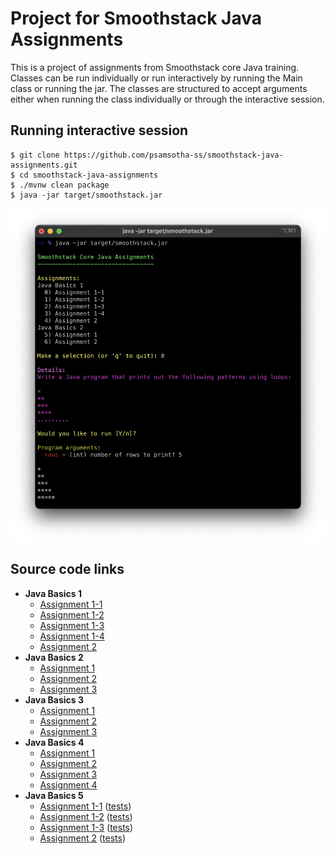 # Project for Smoothstack Java Assignments

This is a project of assignments from Smoothstack core Java training.
Classes can be run individually or run interactively by running the Main class or running the jar.
The classes are structured to accept arguments either when running the class individually or through the interactive session.

## Running interactive session

```shell
$ git clone https://github.com/psamsotha-ss/smoothstack-java-assignments.git
$ cd smoothstack-java-assignments
$ ./mvnw clean package
$ java -jar target/smoothstack.jar
```

![sample-run](docs/smoothstack-jar-run.png)

## Source code links

* **Java Basics 1**
    * [Assignment 1-1](src/main/java/javabasics1/Assignment1_01.java)
    * [Assignment 1-2](src/main/java/javabasics1/Assignment1_02.java) 
    * [Assignment 1-3](src/main/java/javabasics1/Assignment1_03.java)
    * [Assignment 1-4](src/main/java/javabasics1/Assignment1_04.java)
    * [Assignment 2](src/main/java/javabasics1/Assignment2.java)
* **Java Basics 2**
    * [Assignment 1](src/main/java/javabasics2/Assignment1.java)
    * [Assignment 2](src/main/java/javabasics2/Assignment2.java)
    * [Assignment 3](src/main/java/javabasics2/Assignment3.java)
* **Java Basics 3**
    * [Assignment 1](src/main/java/javabasics3/Assignment1.java)
    * [Assignment 2](src/main/java/javabasics3/Assignment2.java)
    * [Assignment 3](src/main/java/javabasics3/Assignment3.java)
* **Java Basics 4**
    * [Assignment 1](src/main/java/javabasics4/Assignment1.java)
    * [Assignment 2](src/main/java/javabasics4/Assignment2.java)
    * [Assignment 3](src/main/java/javabasics4/Assignment3.java)
    * [Assignment 4](src/test/java/javabasics4/LineTest.java)
* **Java Basics 5**
    * [Assignment 1-1](src/main/java/javabasics5/Assignment1_01.java) ([tests](src/test/java/javabasics5/Assignment1_01Test.java))
    * [Assignment 1-2](src/main/java/javabasics5/Assignment1_02.java) ([tests](src/test/java/javabasics5/Assignment1_02Test.java))
    * [Assignment 1-3](src/main/java/javabasics5/Assignment1_03.java) ([tests](src/test/java/javabasics5/Assignment1_03Test.java))
    * [Assignment 2](src/main/java/javabasics5/Assignment2.java) ([tests](src/test/java/javabasics5/Assignment2Test.java))